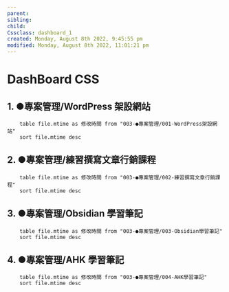 ```yaml
---
parent: 
sibling: 
child: 
Cssclass: dashboard_1
created: Monday, August 8th 2022, 9:45:55 pm
modified: Monday, August 8th 2022, 11:01:21 pm
---
```

# DashBoard CSS

## 1. ●專案管理/WordPress 架設網站
```dataview
	table file.mtime as 修改時間 from "003-●專案管理/001-WordPress架設網站" 
	sort file.mtime desc
```

## 2. ●專案管理/練習撰寫文章行銷課程
```dataview
	table file.mtime as 修改時間 from "003-●專案管理/002-練習撰寫文章行銷課程" 
	sort file.mtime desc
```

## 3. ●專案管理/Obsidian 學習筆記
```dataview
	table file.mtime as 修改時間 from "003-●專案管理/003-Obsidian學習筆記" 
	sort file.mtime desc
```

## 4. ●專案管理/AHK 學習筆記
```dataview
	table file.mtime as 修改時間 from "003-●專案管理/004-AHK學習筆記" 
	sort file.mtime desc
```



